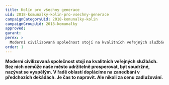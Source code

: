 ```yaml
---
title: Kolín pro všechny generace
uid: 2018-komunalky-kolin-pro-vsechny-generace
campaignCategoryUid: 2018-komunalky-kolin
campaignGroupUid: 2018-komunalky
approved:
garant:
perex: >
  Moderní civilizovaná společnost stojí na kvalitních veřejných službách. Bez nich nemůže naše město udržitelně prosperovat, být soudržné, nazývat se vyspělým. V řadě oblastí doplácíme na zanedbání v předchozích dekádách. Je čas to napravit. Ale nikoli na za cenu zadlužování.
order: 1
---
```


**Moderní civilizovaná společnost stojí na kvalitních veřejných službách. Bez nich nemůže naše město udržitelně prosperovat, být soudržné, nazývat se vyspělým. V řadě oblastí doplácíme na zanedbání v předchozích dekádách. Je čas to napravit. Ale nikoli za cenu zadlužování.**
